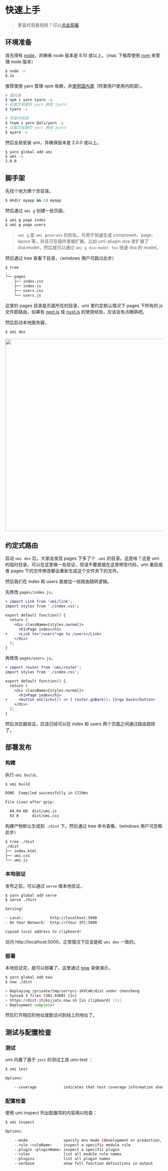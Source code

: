 # 快速上手

> 更喜欢观看视频？可以[点此观看](https://www.youtube.com/watch?v=vkAUGUlYm24&list=PLzu0PBqV2jld2q5gCADxX17NE3gF3FvYq)

## 环境准备

首先得有 [node](https://nodejs.org/en/)，并确保 node 版本是 8.10 或以上。（mac 下推荐使用 [nvm](https://github.com/creationix/nvm) 来管理 node 版本）

```bash
$ node -v
8.1x
```

推荐使用 yarn 管理 npm 依赖，并[使用国内源](https://github.com/yiminghe/tyarn)（阿里用户使用内网源）。

```bash
# 国内源
$ npm i yarn tyarn -g
# 后面文档里的 yarn 换成 tyarn
$ tyarn -v

# 阿里内网源
$ tnpm i yarn @ali/yarn -g
# 后面文档里的 yarn 换成 ayarn
$ ayarn -v
```

然后全局安装 umi，并确保版本是 2.0.0 或以上。

```bash
$ yarn global add umi
$ umi -v
2.0.0
```

## 脚手架

先找个地方建个空目录。

```bash
$ mkdir myapp && cd myapp
```

然后通过 `umi g` 创建一些页面，

```bash
$ umi g page index
$ umi g page users
```

> `umi g` 是 `umi generate` 的别名，可用于快速生成 component、page、layout 等，并且可在插件里被扩展，比如 umi-plugin-dva 里扩展了 dva:model，然后就可以通过 `umi g dva:model foo` 快速 dva 的 model。

然后通过 tree 查看下目录，（windows 用户可跳过此步）

```bash
$ tree
.
└── pages
    ├── index.css
    ├── index.js
    ├── users.css
    └── users.js
```

这里的 pages 目录是页面所在的目录，umi 里约定默认情况下 pages 下所有的 js 文件即路由，如果有 [next.js](https://github.com/zeit/next.js) 或 [nuxt.js](https://nuxtjs.org/) 的使用经验，应该会有点眼熟吧。

然后启动本地服务器，

```bash
$ umi dev
```

<img src="https://gw.alipayobjects.com/zos/rmsportal/SGkKMTPMJWFnYMbyznFW.png" width="616" />

## 约定式路由

启动 `umi dev` 后，大家会发现 pages 下多了个 `.umi` 的目录。这是啥？这是 umi 的临时目录，可以在这里做一些验证，但请不要直接在这里修改代码，umi 重启或者 pages 下的文件修改都会重新生成这个文件夹下的文件。

然后我们在 index 和 users 直接加一些路由跳转逻辑。

先修改 `pages/index.js`，

```diff
+ import Link from 'umi/link';
import styles from './index.css';

export default function() {
  return (
    <div className={styles.normal}>
      <h1>Page index</h1>
+     <Link to="/users">go to /users</Link>
    </div>
  );
}
```

再修改 `pages/users.js`，

```diff
+ import router from 'umi/router';
import styles from './index.css';

export default function() {
  return (
    <div className={styles.normal}>
      <h1>Page index</h1>
+     <button onClick={() => { router.goBack(); }}>go back</button>
    </div>
  );
}
```

然后浏览器验证，应该已经可以在 index 和 users 两个页面之间通过路由跳转了。

## 部署发布

### 构建

执行 `umi build`，

```bash
$ umi build

DONE  Compiled successfully in 1729ms

File sizes after gzip:

  68.04 KB  dist/umi.js
  83 B      dist/umi.css
```

构建产物默认生成到 `./dist` 下，然后通过 tree 命令查看，(windows 用户可忽略此步）

```bash
$ tree ./dist
./dist
├── index.html
├── umi.css
└── umi.js
```

### 本地验证

发布之前，可以通过 `serve` 做本地验证，

```bash
$ yarn global add serve
$ serve ./dist

Serving!

- Local:            http://localhost:5000
- On Your Network:  http://{Your IP}:5000

Copied local address to clipboard!
```

访问 http://localhost:5000，正常情况下应该是和 `umi dev` 一致的。

### 部署

本地验证完，就可以部署了，这里通过 [now](http://now.sh/) 来做演示。

```bash
$ yarn global add now
$ now ./dist

> Deploying /private/tmp/sorrycc-1KVCmK/dist under chencheng
> Synced 3 files (301.93KB) [2s]
> https://dist-jtckzjjatx.now.sh [in clipboard] [1s]
> Deployment complete!
```

然后打开相应的地址就能访问到线上的地址了。

## 测试与配置检查

### 测试

umi 内置了基于 `jest` 的测试工具 umi-test ：

```bash
$ umi test

Options:

    --coverage            indicates that test coverage information should be collected and reported in the output
```

### 配置检查

使用 umi inspect 列出配置项的内容用以检查：

```bash
$ umi inspect

Options:

    --mode                specify env mode (development or production, default is development)
    --rule <ruleName>     inspect a specific module rule
    --plugin <pluginName> inspect a specific plugin
    --rules               list all module rule names
    --plugins             list all plugin names
    --verbose             show full function definitions in output
```
